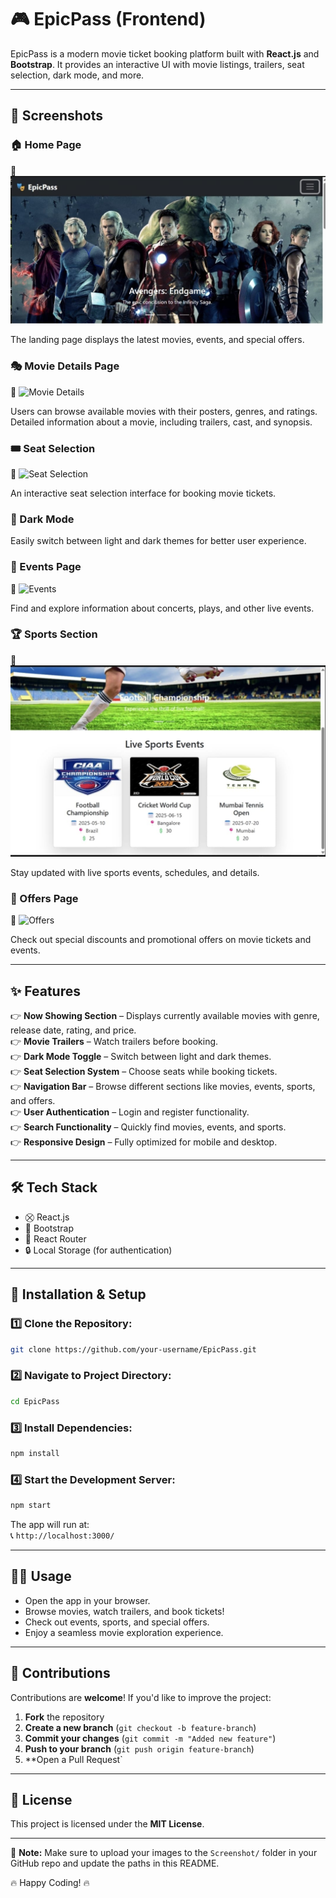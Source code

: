 # 🎮 EpicPass (Frontend)

EpicPass is a modern movie ticket booking platform built with **React.js** and **Bootstrap**. It provides an interactive UI with movie listings, trailers, seat selection, dark mode, and more.

---

## 📸 Screenshots

### 🏠 Home Page

📸 ![Home Page](./Screenshot/home.jpg)

The landing page displays the latest movies, events, and special offers.


### 🎭 Movie Details Page

📸 ![Movie Details](./Screenshot/.jpg)

Users can browse available movies with their posters, genres, and ratings.
Detailed information about a movie, including trailers, cast, and synopsis.

### 🎟️ Seat Selection

📸 ![Seat Selection](./Screenshot/seat.jpg)

An interactive seat selection interface for booking movie tickets.

### 🌙 Dark Mode

Easily switch between light and dark themes for better user experience.

### 🍿️ Events Page

📸 ![Events](./Screenshot/events.jpg)

Find and explore information about concerts, plays, and other live events.

### 🏆 Sports Section

📸 ![Sports](./Screenshot/sports.jpg)

Stay updated with live sports events, schedules, and details.

### 🎁 Offers Page

📸 ![Offers](./Screenshot/offers.jpg)

Check out special discounts and promotional offers on movie tickets and events.

---

## ✨ Features

👉 **Now Showing Section** – Displays currently available movies with genre, release date, rating, and price.\
👉 **Movie Trailers** – Watch trailers before booking.\
👉 **Dark Mode Toggle** – Switch between light and dark themes.\
👉 **Seat Selection System** – Choose seats while booking tickets.\
👉 **Navigation Bar** – Browse different sections like movies, events, sports, and offers.\
👉 **User Authentication** – Login and register functionality.\
👉 **Search Functionality** – Quickly find movies, events, and sports.\
👉 **Responsive Design** – Fully optimized for mobile and desktop.

---

## 🛠 Tech Stack

- ⛒️ React.js
- 🎨 Bootstrap
- 🛯 React Router
- 🔒 Local Storage (for authentication)

---

## 🚀 Installation & Setup

### 1️⃣ Clone the Repository:

```bash
git clone https://github.com/your-username/EpicPass.git
```

### 2️⃣ Navigate to Project Directory:

```bash
cd EpicPass
```

### 3️⃣ Install Dependencies:

```bash
npm install
```

### 4️⃣ Start the Development Server:

```bash
npm start
```

The app will run at:\
📞 `http://localhost:3000/`

---

## 👨‍💻 Usage

- Open the app in your browser.
- Browse movies, watch trailers, and book tickets!
- Check out events, sports, and special offers.
- Enjoy a seamless movie exploration experience.

---

## 🤝 Contributions

Contributions are **welcome**! If you'd like to improve the project:

1. **Fork** the repository
2. **Create a new branch** (`git checkout -b feature-branch`)
3. **Commit your changes** (`git commit -m "Added new feature"`)
4. **Push to your branch** (`git push origin feature-branch`)
5. **Open a Pull Request`

---

## 🐏 License

This project is licensed under the **MIT License**.

---

📢 **Note:** Make sure to upload your images to the `Screenshot/` folder in your GitHub repo and update the paths in this README.

🔥 Happy Coding! 🔥

